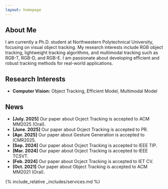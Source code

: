 ```yaml
---
layout: homepage
---
```


## About Me

<!-- I am a Ph.D. student at ... -->
I am currently a Ph.D. student at Northwestern Polytechnical University, focusing on visual object tracking. My research interests include RGB object tracking, lightweight tracking algorithms, and multimodal tracking such as RGB-T, RGB-D, and RGB-E. I am passionate about developing efficient and robust tracking methods for real-world applications.

## Research Interests

- **Computer Vision:** Object Tracking, Efficient Model, Multimodal Model


## News

- **[July. 2025]** Our paper about Ocject Tracking is accepted to ACM MM2025 (Oral).
- **[June. 2025]** Our paper about Ocject Tracking is accepted to PR.
- **[Apr. 2025]** Our paper about Gesture Generation is accepted to ICMR2025.
- **[Sep. 2024]** Our paper about Ocject Tracking is accepted to IEEE TIP.
- **[Mar. 2024]** Our paper about Ocject Tracking is accepted to IEEE TCSVT.
- **[Feb. 2024]** Our paper about Ocject Tracking is accepted to IET CV.
- **[Oct. 2021]** Our paper about Object Tracking is accepted to ACM MM2021 (Oral).

<!-- {% include_relative _includes/publications.md %} -->

{% include_relative _includes/services.md %}
